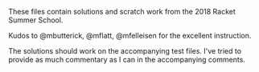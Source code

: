 These files contain solutions and scratch work from the 2018 Racket Summer School.

Kudos to @mbutterick, @mflatt, @mfelleisen for the excellent instruction.

The solutions should work on the accompanying test files. I've tried to provide as much commentary as I can in the accompanying comments.
